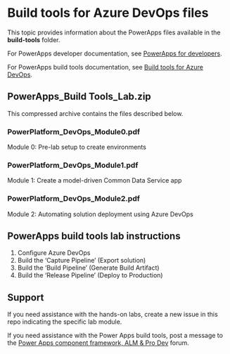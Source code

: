 # Build tools for Azure DevOps files

This topic provides information about the PowerApps files available in the **build-tools** folder.

For PowerApps developer documentation, see [PowerApps for developers](https://docs.microsoft.com/powerapps/#pivot=home&panel=developer).

For PowerApps build tools documentation, see [ Build tools for Azure DevOps](https://docs.microsoft.com/en-us/powerapps/developer/common-data-service/build-tools-overview).



## PowerApps_Build Tools_Lab.zip

This compressed archive contains the files described below.

### PowerPlatform_DevOps_Module0.pdf

Module 0: Pre-lab setup to create environments

### PowerPlatform_DevOps_Module1.pdf

Module 1: Create a model-driven Common Data Service app

### PowerPlatform_DevOps_Module2.pdf

Module 2: Automating solution deployment using Azure DevOps

## PowerApps build tools lab instructions

1.	Configure Azure DevOps
2.	Build the ‘Capture Pipeline’ (Export solution)
3.	Build the ‘Build Pipeline’ (Generate Build Artifact)
4.	Build the ‘Release Pipeline’ (Deploy to Production)

## Support

If you need assistance with the hands-on labs, create a new issue in this repo indicating the specific lab module.

If you need assistance with the Power Apps build tools, post a message to the [Power Apps component framework, ALM & Pro Dev](https://powerusers.microsoft.com/t5/Power-Apps-Component-Framework/bd-p/pa_component_framework) forum.

